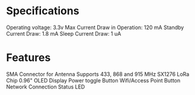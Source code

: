 ---
---

# Specifications

Operating voltage:  3.3v
Max Current Draw in Operation: 120 mA
Standby Current Draw: 1.8 mA
Sleep Current Draw: 1 uA

# Features
SMA Connector for Antenna
Supports 433, 868 and 915 MHz
SX1276 LoRa Chip
0.96" OLED Display
Power toggle Button
Wifi/Access Point Button
Network Connection Status LED